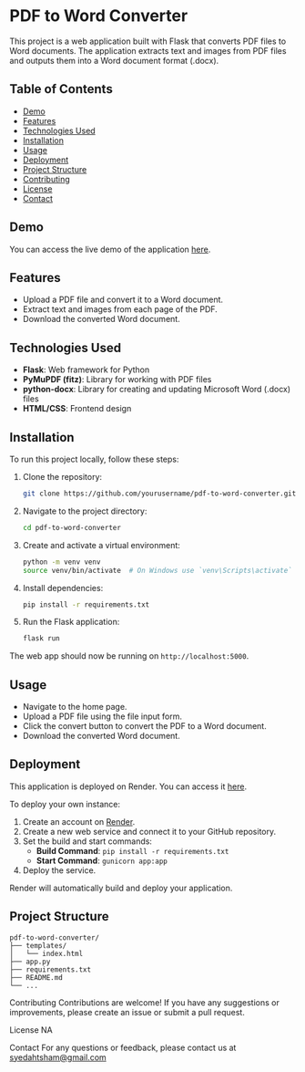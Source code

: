 # PDF to Word Converter

This project is a web application built with Flask that converts PDF files to Word documents. The application extracts text and images from PDF files and outputs them into a Word document format (.docx).

## Table of Contents
- [Demo](#demo)
- [Features](#features)
- [Technologies Used](#technologies-used)
- [Installation](#installation)
- [Usage](#usage)
- [Deployment](#deployment)
- [Project Structure](#project-structure)
- [Contributing](#contributing)
- [License](#license)
- [Contact](#contact)

## Demo
You can access the live demo of the application [here](https://pdf-to-word-flask-1.onrender.com).

## Features
- Upload a PDF file and convert it to a Word document.
- Extract text and images from each page of the PDF.
- Download the converted Word document.

## Technologies Used
- **Flask**: Web framework for Python
- **PyMuPDF (fitz)**: Library for working with PDF files
- **python-docx**: Library for creating and updating Microsoft Word (.docx) files
- **HTML/CSS**: Frontend design

## Installation
To run this project locally, follow these steps:

1. Clone the repository:
    ```sh
    git clone https://github.com/yourusername/pdf-to-word-converter.git
    ```

2. Navigate to the project directory:
    ```sh
    cd pdf-to-word-converter
    ```

3. Create and activate a virtual environment:
    ```sh
    python -m venv venv
    source venv/bin/activate  # On Windows use `venv\Scripts\activate`
    ```

4. Install dependencies:
    ```sh
    pip install -r requirements.txt
    ```

5. Run the Flask application:
    ```sh
    flask run
    ```

The web app should now be running on `http://localhost:5000`.

## Usage
- Navigate to the home page.
- Upload a PDF file using the file input form.
- Click the convert button to convert the PDF to a Word document.
- Download the converted Word document.

## Deployment
This application is deployed on Render. You can access it [here](https://pdf-to-word-flask-1.onrender.com).

To deploy your own instance:

1. Create an account on [Render](https://render.com).
2. Create a new web service and connect it to your GitHub repository.
3. Set the build and start commands:
    - **Build Command**: `pip install -r requirements.txt`
    - **Start Command**: `gunicorn app:app`
4. Deploy the service.

Render will automatically build and deploy your application.

## Project Structure
```plaintext
pdf-to-word-converter/
├── templates/
│   └── index.html
├── app.py
├── requirements.txt
├── README.md
└── ...
```

Contributing
Contributions are welcome! If you have any suggestions or improvements, please create an issue or submit a pull request.

License
NA

Contact
For any questions or feedback, please contact us at syedahtsham@gmail.com
